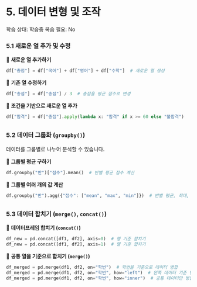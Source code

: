 # 5. 데이터 변형 및 조작

학습 상태: 학습중
복습 필요: No

### **5.1 새로운 열 추가 및 수정**

📌 **새로운 열 추가하기**

```python
df["총점"] = df["국어"] + df["영어"] + df["수학"]  # 새로운 열 생성
```

📌 **기존 열 수정하기**

```python
df["총점"] = df["총점"] / 3  # 총점을 평균 점수로 변경
```

📌 **조건을 기반으로 새로운 열 추가**

```python
df["합격"] = df["총점"].apply(lambda x: "합격" if x >= 60 else "불합격")
```

##

### **5.2 데이터 그룹화 (`groupby()`)**

데이터를 그룹별로 나누어 분석할 수 있습니다.

📌 **그룹별 평균 구하기**

```python
df.groupby("반")["점수"].mean()  # 반별 평균 점수 계산
```

📌 **그룹별 여러 개의 값 계산**

```python
df.groupby("반").agg({"점수": ["mean", "max", "min"]})  # 반별 평균, 최대, 최소 점수
```

##

### **5.3 데이터 합치기 (`merge()`, `concat()`)**

📌 **데이터프레임 합치기 (`concat()`)**

```python
df_new = pd.concat([df1, df2], axis=0)  # 행 기준 합치기
df_new = pd.concat([df1, df2], axis=1)  # 열 기준 합치기
```

📌 **공통 열을 기준으로 합치기 (`merge()`)**

```python
df_merged = pd.merge(df1, df2, on="학번")  # 학번을 기준으로 데이터 병합
df_merged = pd.merge(df1, df2, on="학번", how="left")  # 왼쪽 데이터 기준 병합
df_merged = pd.merge(df1, df2, on="학번", how="inner")  # 공통 데이터만 병합
```
